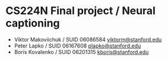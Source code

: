 # CS224N Final project / Neural captioning


* Viktor Makoviichuk / SUID 06086584 viktorm@stanford.edu
* Peter Lapko / SUID 06167608 plapko@stanford.edu
* Boris Kovalenko / SUID 06201315 kboris@stanford.edu
